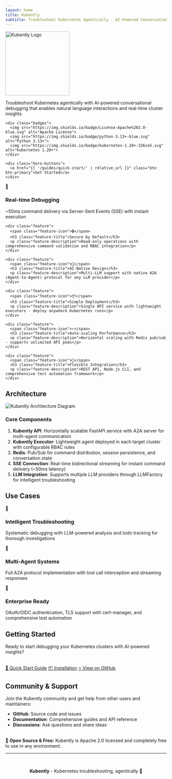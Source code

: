 ```yaml
---
layout: home
title: Kubently
subtitle: Troubleshoot Kubernetes Agentically - AI-Powered Conversational Debugging
---
```


<div class="hero">
  <div class="hero-content">
    <img src="{{ site.logo | relative_url }}" alt="Kubently Logo" style="height: 200px; margin: 0; mix-blend-mode: multiply;">
    <p class="hero-subtitle">Troubleshoot Kubernetes agentically with AI-powered conversational debugging that enables natural language interactions and real-time cluster insights</p>
    
    <div class="badges">
      <img src="https://img.shields.io/badge/License-Apache%202.0-blue.svg" alt="Apache License">
      <img src="https://img.shields.io/badge/python-3.13+-blue.svg" alt="Python 3.13+">
      <img src="https://img.shields.io/badge/kubernetes-1.28+-326ce5.svg" alt="Kubernetes 1.28+">
    </div>
    
    <div class="hero-buttons">
      <a href="{{ '/guides/quick-start/' | relative_url }}" class="btn btn-primary">Get Started</a>
    </div>
  </div>
</div>

<div class="wrapper">
  <div class="features">
    <div class="feature">
      <span class="feature-icon">🚀</span>
      <h3 class="feature-title">Real-time Debugging</h3>
      <p class="feature-description">~50ms command delivery via Server-Sent Events (SSE) with instant execution</p>
    </div>
    
    <div class="feature">
      <span class="feature-icon">🔒</span>
      <h3 class="feature-title">Secure by Default</h3>
      <p class="feature-description">Read-only operations with comprehensive command validation and RBAC integration</p>
    </div>
    
    <div class="feature">
      <span class="feature-icon">🤖</span>
      <h3 class="feature-title">AI-Native Design</h3>
      <p class="feature-description">Multi-LLM support with native A2A (Agent-to-Agent) protocol for any LLM provider</p>
    </div>
    
    <div class="feature">
      <span class="feature-icon">📦</span>
      <h3 class="feature-title">Simple Deployment</h3>
      <p class="feature-description">Single API service with lightweight executors - deploy anywhere Kubernetes runs</p>
    </div>
    
    <div class="feature">
      <span class="feature-icon">⚡</span>
      <h3 class="feature-title">Auto-scaling Performance</h3>
      <p class="feature-description">Horizontal scaling with Redis pub/sub - supports unlimited API pods</p>
    </div>
    
    <div class="feature">
      <span class="feature-icon">🔌</span>
      <h3 class="feature-title">Flexible Integration</h3>
      <p class="feature-description">REST API, Node.js CLI, and comprehensive test automation framework</p>
    </div>
  </div>
</div>

## Architecture

<div class="architecture-diagram">
  <img src="{{ '/assets/images/architecture-diagram.svg' | relative_url }}" alt="Kubently Architecture Diagram" style="max-width: 100%; height: auto;">
</div>

### Core Components

1. **Kubently API**: Horizontally scalable FastAPI service with A2A server for multi-agent communication
2. **Kubently Executor**: Lightweight agent deployed in each target cluster with configurable RBAC rules
3. **Redis**: Pub/Sub for command distribution, session persistence, and conversation state
4. **SSE Connection**: Real-time bidirectional streaming for instant command delivery (~50ms latency)
5. **LLM Integration**: Supports multiple LLM providers through LLMFactory for intelligent troubleshooting

## Use Cases

<div class="features">
  <div class="feature">
    <span class="feature-icon">💬</span>
    <h3 class="feature-title">Intelligent Troubleshooting</h3>
    <p class="feature-description">Systematic debugging with LLM-powered analysis and todo tracking for thorough investigations</p>
  </div>
  
  <div class="feature">
    <span class="feature-icon">🤖</span>
    <h3 class="feature-title">Multi-Agent Systems</h3>
    <p class="feature-description">Full A2A protocol implementation with tool call interception and streaming responses</p>
  </div>
  
  <div class="feature">
    <span class="feature-icon">🏢</span>
    <h3 class="feature-title">Enterprise Ready</h3>
    <p class="feature-description">OAuth/OIDC authentication, TLS support with cert-manager, and comprehensive test automation</p>
  </div>
</div>

## Getting Started

Ready to start debugging your Kubernetes clusters with AI-powered insights?

<div class="hero-buttons" style="margin-top: 2rem;">
  <a href="{{ '/guides/quick-start/' | relative_url }}" class="btn btn-primary">🚀 Quick Start Guide</a>
  <a href="{{ '/installation/' | relative_url }}" class="btn btn-secondary">📦 Installation</a>
  <a href="https://github.com/kubently/kubently" class="btn btn-secondary">⭐ View on GitHub</a>
</div>

## Community & Support  

Join the Kubently community and get help from other users and maintainers:

- **GitHub**: Source code and issues
- **Documentation**: Comprehensive guides and API reference
- **Discussions**: Ask questions and share ideas

<div class="alert alert-success" style="margin-top: 2rem;">
  🎉 <strong>Open Source & Free:</strong> Kubently is Apache 2.0 licensed and completely free to use in any environment.
</div>

---

<div style="text-align: center; padding: 2rem 0; color: var(--medium-gray);">
  <strong>Kubently</strong> - Kubernetes troubleshooting, agentically 🚀
</div>
